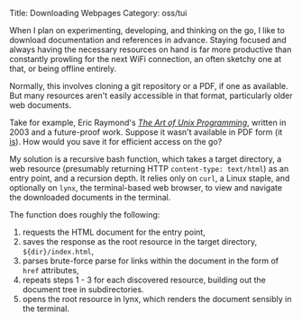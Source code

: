 Title: Downloading Webpages
Category: oss/tui



When I plan on experimenting, developing, and thinking on the go, I like to download documentation and references in advance. Staying focused and always having the necessary resources on hand is far more productive than constantly prowling for the next WiFi connection, an often sketchy one at that, or being offline entirely.

Normally, this involves cloning a git repository or a PDF, if one as available. But many resources aren't easily accessible in that format, particularly older web documents. 

Take for example, Eric Raymond's [_The Art of Unix Programming_](https://homepage.cs.uri.edu/~thenry/resources/unix_art), written in 2003 and a future-proof work. Suppose it wasn't available in PDF form (it [is](https://www.catb.org/esr/writings/taoup/html/graphics/taoup.pdf)). How would you save it for efficient access on the go?

My solution is a recursive bash function, which takes a target directory, a web resource (presumably returning HTTP <code class="bash inline">content-type: text/html</code>) as an entry point, and a recursion depth. It relies only on <code class="bash inline">curl</code>, a Linux staple, and optionally on <code class="bash inline">lynx</code>, the terminal-based web browser, to view and navigate the downloaded documents in the terminal. 

The function does roughly the following: 

1. requests the HTML document for the entry point, 
2. saves the response as the root resource in the target directory, <code class="bash inline">${dir}/index.html</code>,
3. parses brute-force parse for links within the document in the form of <code class="html inline">href</code> attributes, 
4. repeats steps 1 - 3 for each discovered resource, building out the document tree in subdirectories.
5. opens the root resource in lynx, which renders the document sensibly in the terminal.

<pre><code class="bash" id="sitedl"></code></pre>

<script>

highlightInlineCode();

fetchAndHighlightCodeElement({
        elementId: "sitedl",
        fileUrl: "",
        startLine: 2,
        endLine: 32,
        filterPrefix: "#",
        removeEmptyLines: true
                });
                
</script>



